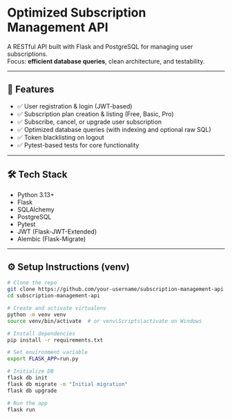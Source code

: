 # Optimized Subscription Management API

A RESTful API built with Flask and PostgreSQL for managing user subscriptions.  
Focus: **efficient database queries**, clean architecture, and testability.

---

## 🚀 Features

- ✅ User registration & login (JWT-based)
- ✅ Subscription plan creation & listing (Free, Basic, Pro)
- ✅ Subscribe, cancel, or upgrade user subscription
- ✅ Optimized database queries (with indexing and optional raw SQL)
- ✅ Token blacklisting on logout
- ✅ Pytest-based tests for core functionality

---

## 🛠️ Tech Stack

- Python 3.13+
- Flask
- SQLAlchemy
- PostgreSQL
- Pytest
- JWT (Flask-JWT-Extended)
- Alembic (Flask-Migrate)

---

## ⚙️ Setup Instructions (venv)

```bash
# Clone the repo
git clone https://github.com/your-username/subscription-management-api.git
cd subscription-management-api

# Create and activate virtualenv
python -m venv venv
source venv/bin/activate  # or venv\Scripts\activate on Windows

# Install dependencies
pip install -r requirements.txt

# Set environment variable
export FLASK_APP=run.py

# Initialize DB
flask db init
flask db migrate -m "Initial migration"
flask db upgrade

# Run the app
flask run